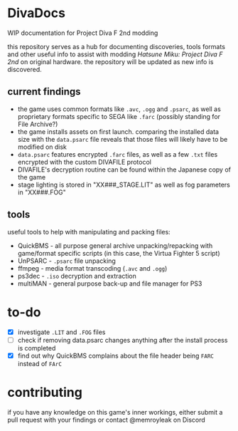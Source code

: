   # DivaDocs
  WIP documentation for Project Diva F 2nd modding

  this repository serves as a hub for documenting discoveries, tools formats and other useful info to assist with modding *Hatsune Miku: Project Diva F 2nd* on original hardware. the repository will be updated as new info is discovered.

  ## current findings
  - the game uses common formats like `.avc`, `.ogg` and `.psarc`, as well as proprietary formats specific to SEGA like `.farc` (possibly standing for File Archive?)
  - the game installs assets on first launch. comparing the installed data size with the `data.psarc` file reveals that those files will likely have to be modified on disk
  - `data.psarc` features encrypted `.farc` files, as well as a few `.txt` files encrypted with the custom DIVAFILE protocol
  - DIVAFILE's decryption routine can be found within the Japanese copy of the game
  - stage lighting is stored in "XX###_STAGE.LIT" as well as fog parameters in "XX###.FOG"

  ## tools
  useful tools to help with manipulating and packing files:
  - QuickBMS - all purpose general archive unpacking/repacking with game/format specific scripts (in this case, the Virtua Fighter 5 script)
  - UnPSARC - `.psarc` file unpacking
  - ffmpeg - media format transcoding (`.avc` and `.ogg`)
  - ps3dec - `.iso` decryption and extraction
  - multiMAN - general purpose back-up and file manager for PS3

  # to-do
  - [x] investigate `.LIT` and `.FOG` files
  - [ ] check if removing data.psarc changes anything after the install process is completed
  - [x] find out why QuickBMS complains about the file header being `FARC` instead of `FArC`

  # contributing
  if you have any knowledge on this game's inner workings, either submit a pull request with your findings or contact @memroyleak on Discord